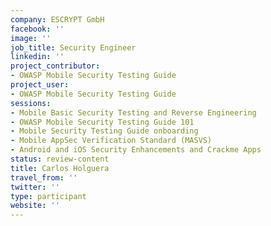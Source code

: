 ```yaml
---
company: ESCRYPT GmbH
facebook: ''
image: ''
job_title: Security Engineer
linkedin: ''
project_contributor:
- OWASP Mobile Security Testing Guide
project_user:
- OWASP Mobile Security Testing Guide
sessions:
- Mobile Basic Security Testing and Reverse Engineering	
- OWASP Mobile Security Testing Guide 101
- Mobile Security Testing Guide onboarding
- Mobile AppSec Verification Standard (MASVS)
- Android and iOS Security Enhancements and Crackme Apps
status: review-content
title: Carlos Holguera
travel_from: ''
twitter: ''
type: participant
website: ''
---
```


<!-- put more details about participant here -->
